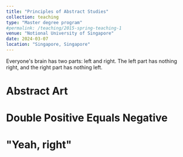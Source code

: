 ```yaml
---
title: "Principles of Abstract Studies"
collection: teaching
type: "Master degree program"
#permalink: /teaching/2015-spring-teaching-1
venue: "Notional University of Singapore"
date: 2024-03-07
location: "Singapore, Singapore"
---
```


Everyone's brain has two parts: left and right. The left part has nothing right, and the right part has nothing left.

Abstract Art
======

Double Positive Equals Negative
======

"Yeah, right"
======

